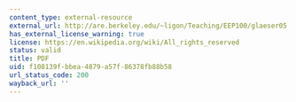 ```yaml
---
content_type: external-resource
external_url: http://are.berkeley.edu/~ligon/Teaching/EEP100/glaeser05.pdf
has_external_license_warning: true
license: https://en.wikipedia.org/wiki/All_rights_reserved
status: valid
title: PDF
uid: f108139f-bbea-4879-a57f-86378fb88b58
url_status_code: 200
wayback_url: ''
---
```

